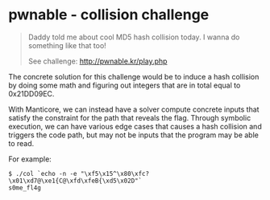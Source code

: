 # pwnable - collision challenge

> Daddy told me about cool MD5 hash collision today.
> I wanna do something like that too!
> 
> See challenge: http://pwnable.kr/play.php

The concrete solution for this challenge would be to induce a hash collision by doing some math 
and figuring out integers that are in total equal to 0x21DD09EC.

With Manticore, we can instead have a solver compute concrete inputs that satisfy the constraint for the path that reveals
the flag. Through symbolic execution, we can have various edge cases that causes a hash collision and triggers the code path,
but may not be inputs that the program may be able to read.

For example:

```
$ ./col `echo -n -e "\xf5\x15^\x80\xfc?\x01\xd7@\xe1{C@\xfd\xfeB{\xd5\x02D"`
s0me_fl4g
```
